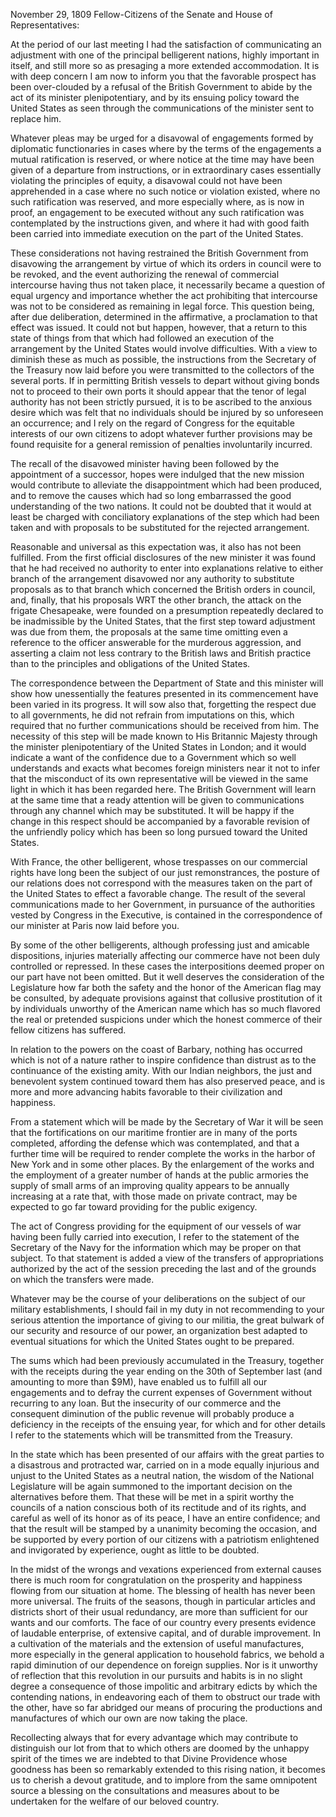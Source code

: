 November 29, 1809
Fellow-Citizens of the Senate and House of Representatives:

At the period of our last meeting I had the satisfaction of communicating an adjustment with one of the principal belligerent nations, highly important in itself, and still more so as presaging a more extended accommodation. It is with deep concern I am now to inform you that the favorable prospect has been over-clouded by a refusal of the British Government to abide by the act of its minister plenipotentiary, and by its ensuing policy toward the United States as seen through the communications of the minister sent to replace him.

Whatever pleas may be urged for a disavowal of engagements formed by diplomatic functionaries in cases where by the terms of the engagements a mutual ratification is reserved, or where notice at the time may have been given of a departure from instructions, or in extraordinary cases essentially violating the principles of equity, a disavowal could not have been apprehended in a case where no such notice or violation existed, where no such ratification was reserved, and more especially where, as is now in proof, an engagement to be executed without any such ratification was contemplated by the instructions given, and where it had with good faith been carried into immediate execution on the part of the United States.

These considerations not having restrained the British Government from disavowing the arrangement by virtue of which its orders in council were to be revoked, and the event authorizing the renewal of commercial intercourse having thus not taken place, it necessarily became a question of equal urgency and importance whether the act prohibiting that intercourse was not to be considered as remaining in legal force. This question being, after due deliberation, determined in the affirmative, a proclamation to that effect was issued. It could not but happen, however, that a return to this state of things from that which had followed an execution of the arrangement by the United States would involve difficulties. With a view to diminish these as much as possible, the instructions from the Secretary of the Treasury now laid before you were transmitted to the collectors of the several ports. If in permitting British vessels to depart without giving bonds not to proceed to their own ports it should appear that the tenor of legal authority has not been strictly pursued, it is to be ascribed to the anxious desire which was felt that no individuals should be injured by so unforeseen an occurrence; and I rely on the regard of Congress for the equitable interests of our own citizens to adopt whatever further provisions may be found requisite for a general remission of penalties involuntarily incurred.

The recall of the disavowed minister having been followed by the appointment of a successor, hopes were indulged that the new mission would contribute to alleviate the disappointment which had been produced, and to remove the causes which had so long embarrassed the good understanding of the two nations. It could not be doubted that it would at least be charged with conciliatory explanations of the step which had been taken and with proposals to be substituted for the rejected arrangement.

Reasonable and universal as this expectation was, it also has not been fulfilled. From the first official disclosures of the new minister it was found that he had received no authority to enter into explanations relative to either branch of the arrangement disavowed nor any authority to substitute proposals as to that branch which concerned the British orders in council, and, finally, that his proposals WRT the other branch, the attack on the frigate Chesapeake, were founded on a presumption repeatedly declared to be inadmissible by the United States, that the first step toward adjustment was due from them, the proposals at the same time omitting even a reference to the officer answerable for the murderous aggression, and asserting a claim not less contrary to the British laws and British practice than to the principles and obligations of the United States.

The correspondence between the Department of State and this minister will show how unessentially the features presented in its commencement have been varied in its progress. It will sow also that, forgetting the respect due to all governments, he did not refrain from imputations on this, which required that no further communications should be received from him. The necessity of this step will be made known to His Britannic Majesty through the minister plenipotentiary of the United States in London; and it would indicate a want of the confidence due to a Government which so well understands and exacts what becomes foreign ministers near it not to infer that the misconduct of its own representative will be viewed in the same light in which it has been regarded here. The British Government will learn at the same time that a ready attention will be given to communications through any channel which may be substituted. It will be happy if the change in this respect should be accompanied by a favorable revision of the unfriendly policy which has been so long pursued toward the United States.

With France, the other belligerent, whose trespasses on our commercial rights have long been the subject of our just remonstrances, the posture of our relations does not correspond with the measures taken on the part of the United States to effect a favorable change. The result of the several communications made to her Government, in pursuance of the authorities vested by Congress in the Executive, is contained in the correspondence of our minister at Paris now laid before you.

By some of the other belligerents, although professing just and amicable dispositions, injuries materially affecting our commerce have not been duly controlled or repressed. In these cases the interpositions deemed proper on our part have not been omitted. But it well deserves the consideration of the Legislature how far both the safety and the honor of the American flag may be consulted, by adequate provisions against that collusive prostitution of it by individuals unworthy of the American name which has so much flavored the real or pretended suspicions under which the honest commerce of their fellow citizens has suffered.

In relation to the powers on the coast of Barbary, nothing has occurred which is not of a nature rather to inspire confidence than distrust as to the continuance of the existing amity. With our Indian neighbors, the just and benevolent system continued toward them has also preserved peace, and is more and more advancing habits favorable to their civilization and happiness.

From a statement which will be made by the Secretary of War it will be seen that the fortifications on our maritime frontier are in many of the ports completed, affording the defense which was contemplated, and that a further time will be required to render complete the works in the harbor of New York and in some other places. By the enlargement of the works and the employment of a greater number of hands at the public armories the supply of small arms of an improving quality appears to be annually increasing at a rate that, with those made on private contract, may be expected to go far toward providing for the public exigency.

The act of Congress providing for the equipment of our vessels of war having been fully carried into execution, I refer to the statement of the Secretary of the Navy for the information which may be proper on that subject. To that statement is added a view of the transfers of appropriations authorized by the act of the session preceding the last and of the grounds on which the transfers were made.

Whatever may be the course of your deliberations on the subject of our military establishments, I should fail in my duty in not recommending to your serious attention the importance of giving to our militia, the great bulwark of our security and resource of our power, an organization best adapted to eventual situations for which the United States ought to be prepared.

The sums which had been previously accumulated in the Treasury, together with the receipts during the year ending on the 30th of September last (and amounting to more than $9M), have enabled us to fulfill all our engagements and to defray the current expenses of Government without recurring to any loan. But the insecurity of our commerce and the consequent diminution of the public revenue will probably produce a deficiency in the receipts of the ensuing year, for which and for other details I refer to the statements which will be transmitted from the Treasury.

In the state which has been presented of our affairs with the great parties to a disastrous and protracted war, carried on in a mode equally injurious and unjust to the United States as a neutral nation, the wisdom of the National Legislature will be again summoned to the important decision on the alternatives before them. That these will be met in a spirit worthy the councils of a nation conscious both of its rectitude and of its rights, and careful as well of its honor as of its peace, I have an entire confidence; and that the result will be stamped by a unanimity becoming the occasion, and be supported by every portion of our citizens with a patriotism enlightened and invigorated by experience, ought as little to be doubted.

In the midst of the wrongs and vexations experienced from external causes there is much room for congratulation on the prosperity and happiness flowing from our situation at home. The blessing of health has never been more universal. The fruits of the seasons, though in particular articles and districts short of their usual redundancy, are more than sufficient for our wants and our comforts. The face of our country every presents evidence of laudable enterprise, of extensive capital, and of durable improvement. In a cultivation of the materials and the extension of useful manufactures, more especially in the general application to household fabrics, we behold a rapid diminution of our dependence on foreign supplies. Nor is it unworthy of reflection that this revolution in our pursuits and habits is in no slight degree a consequence of those impolitic and arbitrary edicts by which the contending nations, in endeavoring each of them to obstruct our trade with the other, have so far abridged our means of procuring the productions and manufactures of which our own are now taking the place.

Recollecting always that for every advantage which may contribute to distinguish our lot from that to which others are doomed by the unhappy spirit of the times we are indebted to that Divine Providence whose goodness has been so remarkably extended to this rising nation, it becomes us to cherish a devout gratitude, and to implore from the same omnipotent source a blessing on the consultations and measures about to be undertaken for the welfare of our beloved country.
